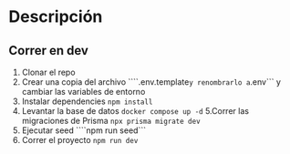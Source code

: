 # Descripción



## Correr en dev

1. Clonar el repo
2. Crear una copia del archivo ````.env.template``` y renombrarlo a ```.env``` y cambiar las variables de entorno
3. Instalar dependencies ```npm install```
4. Levantar la base de datos ```docker compose up -d```
5.Correr las migraciones de Prisma ```npx prisma migrate dev```
6. Ejecutar seed ````npm run seed```
7. Correr el proyecto ```npm run dev```
